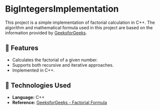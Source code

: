 # BigIntegersImplementation

This project is a simple implementation of factorial calculation in C++. The algorithm and mathematical formula used in this project are based on the information provided by [GeeksforGeeks](https://www.geeksforgeeks.org/factorial-formula/).

## 📌 Features

- Calculates the factorial of a given number.
- Supports both recursive and iterative approaches.
- Implemented in C++.

## 🚀 Technologies Used

- **Language:** C++
- **Reference:** [GeeksforGeeks - Factorial Formula](https://www.geeksforgeeks.org/factorial-formula/)
